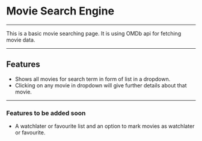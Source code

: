 # Movie Search Engine
---
This is a basic movie searching page. It is using OMDb api for fetching movie data.

---
## Features
- Shows all movies for search term in form of list in a dropdown.
- Clicking on any movie in dropdown will give further details about that movie.

---
### Features to be added soon
- A watchlater or favourite list and an option to mark movies as watchlater or favourite.
